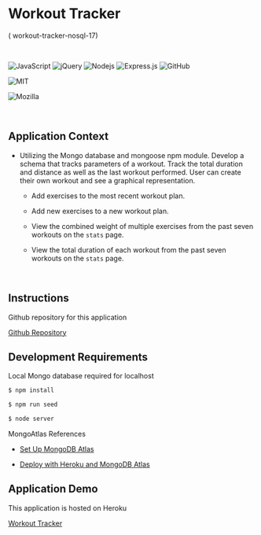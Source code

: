 # Workout Tracker
( workout-tracker-nosql-17)

<br>

<p>
<img alt="JavaScript" src="https://img.shields.io/badge/javascript%20-%23323330.svg?&style=for-the-badge&logo=javascript&logoColor=%23F7DF1E"/>
<img alt="jQuery" src="https://img.shields.io/badge/jquery%20-%230769AD.svg?&style=for-the-badge&logo=jquery&logoColor=white"/>
 <img alt="Nodejs" src="https://img.shields.io/badge/-Nodejs-43853d?style=flat-square&logo=Node.js&logoColor=white" />
 <img alt="Express.js" src="https://img.shields.io/badge/express.js%20-%23404d59.svg?&style=for-the-badge"/>
 <img alt="GitHub" src="https://img.shields.io/badge/github%20-%23121011.svg?&style=for-the-badge&logo=github&logoColor=white"/>
 </p>


![MIT](https://img.shields.io/badge/License-MIT-yellow.svg)

![Mozilla](https://img.shields.io/badge/License-MPL%202.0-brightgreen.svg)

<br>

## Application Context

* Utilizing the Mongo database and mongoose npm module.  Develop a schema that tracks parameters of a workout.  Track the total duration and distance as well as the last workout performed.  User can create their own workout and see a graphical representation.


  * Add exercises to the most recent workout plan.

  * Add new exercises to a new workout plan.

  * View the combined weight of multiple exercises from the past seven workouts on the `stats` page.

  * View the total duration of each workout from the past seven workouts on the `stats` page.

<br>

## Instructions

Github repository for this application

[Github Repository](https://github.com/bootcampdev/workout-tracker-nosql-17)


## Development Requirements 
Local Mongo database required for localhost

```md
$ npm install

$ npm run seed

$ node server
```

MongoAtlas References

  * [Set Up MongoDB Atlas](../04-Important/MongoAtlas-Setup.md)

  * [Deploy with Heroku and MongoDB Atlas](../04-Important/MongoAtlas-Deploy.md)

## Application Demo

This application is hosted on Heroku


[Workout Tracker](https://agile-dusk-49539.herokuapp.com/)